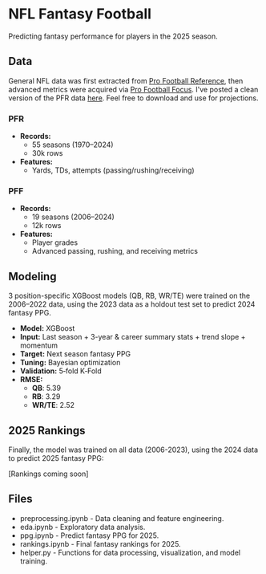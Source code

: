 # NFL Fantasy Football
Predicting fantasy performance for players in the 2025 season.

## Data
General NFL data was first extracted from [Pro Football Reference](https://www.pro-football-reference.com), then advanced metrics were acquired via [Pro Football Focus](https://www.pff.com). I've posted a clean version of the PFR data [here](https://www.kaggle.com/datasets/heefjones/nfl-fantasy-data-1970-2024). Feel free to download and use for projections.

### PFR
- **Records:**
  - 55 seasons (1970–2024)
  - 30k rows
- **Features:**
  - Yards, TDs, attempts (passing/rushing/receiving)

 ### PFF
- **Records:**
  - 19 seasons (2006–2024)
  - 12k rows
- **Features:**
  - Player grades
  - Advanced passing, rushing, and receiving metrics

## Modeling
3 position-specific XGBoost models (QB, RB, WR/TE) were trained on the 2006–2022 data, using the 2023 data as a holdout test set to predict 2024 fantasy PPG.

- **Model:** XGBoost
- **Input:** Last season + 3-year & career summary stats + trend slope + momentum
- **Target:** Next season fantasy PPG
- **Tuning:** Bayesian optimization
- **Validation:** 5‑fold K‑Fold
- **RMSE:**
  - **QB**: 5.39
  - **RB**: 3.29
  - **WR/TE**: 2.52

## 2025 Rankings
Finally, the model was trained on all data (2006-2023), using the 2024 data to predict 2025 fantasy PPG: 

[Rankings coming soon]

## Files
- preprocessing.ipynb - Data cleaning and feature engineering.
- eda.ipynb - Exploratory data analysis.
- ppg.ipynb - Predict fantasy PPG for 2025.
- rankings.ipynb - Final fantasy rankings for 2025.
- helper.py - Functions for data processing, visualization, and model training.
